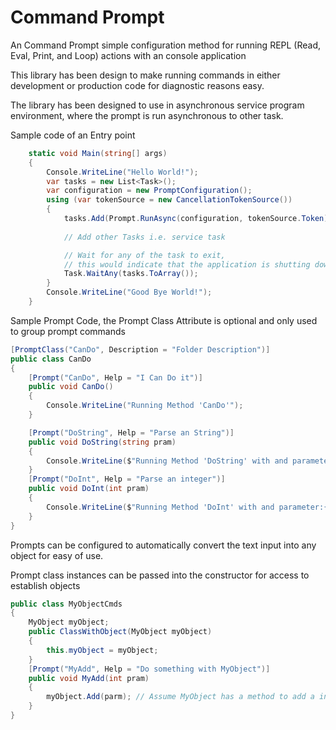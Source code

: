 # Command Prompt
An Command Prompt simple configuration method for running REPL (Read, Eval, Print, and Loop) actions with an console application

This library has been design to make running commands in either development or production code for diagnostic reasons easy.

The library has been designed to use in asynchronous service program environment, where the prompt is run asynchronous to other task.

Sample code of an Entry point

```C#
    static void Main(string[] args)
    {
        Console.WriteLine("Hello World!");
        var tasks = new List<Task>();
        var configuration = new PromptConfiguration();
        using (var tokenSource = new CancellationTokenSource())
        {
            tasks.Add(Prompt.RunAsync(configuration, tokenSource.Token));
  
            // Add other Tasks i.e. service task 

            // Wait for any of the task to exit, 
            // this would indicate that the application is shutting down
            Task.WaitAny(tasks.ToArray());
        }
        Console.WriteLine("Good Bye World!");
    }
```


Sample Prompt Code, the Prompt Class Attribute is optional and only used to group prompt commands

```c#
[PromptClass("CanDo", Description = "Folder Description")]
public class CanDo
{
    [Prompt("CanDo", Help = "I Can Do it")]
    public void CanDo()
    {
        Console.WriteLine("Running Method 'CanDo'");
    }

    [Prompt("DoString", Help = "Parse an String")]
    public void DoString(string pram)
    {
        Console.WriteLine($"Running Method 'DoString' with and parameter:{pram}");
    }
    [Prompt("DoInt", Help = "Parse an integer")]
    public void DoInt(int pram)
    {
        Console.WriteLine($"Running Method 'DoInt' with and parameter:{pram}");
    }
}
```
Prompts can be configured to automatically convert the text input into any object for easy of use.

Prompt class instances can be passed into the constructor for access to establish objects

```c#
public class MyObjectCmds
{
    MyObject myObject;
    public ClassWithObject(MyObject myObject)
    {
        this.myObject = myObject;
    }
    [Prompt("MyAdd", Help = "Do something with MyObject")]
    public void MyAdd(int pram)
    {
        myObject.Add(parm); // Assume MyObject has a method to add a integer to it
    }
}
```